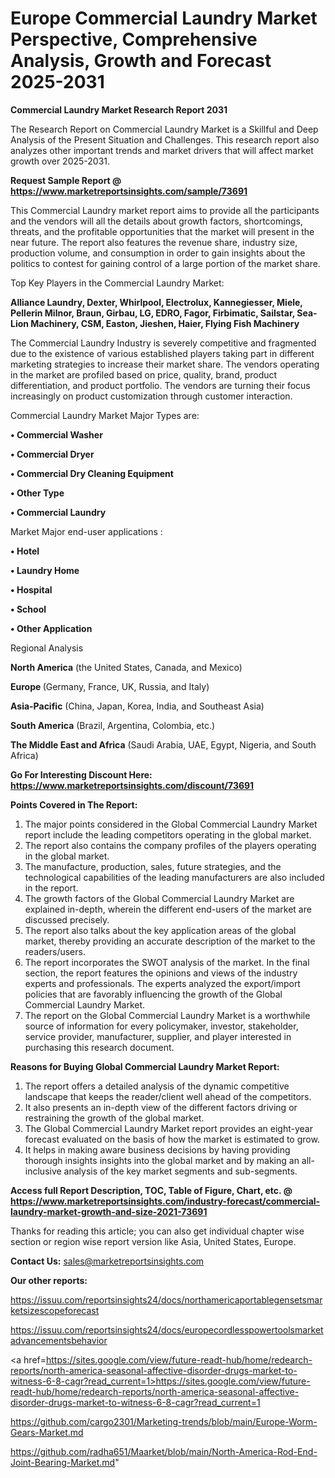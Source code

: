 # Europe Commercial Laundry Market Perspective, Comprehensive Analysis, Growth and Forecast 2025-2031

<strong>Commercial Laundry Market Research Report 2031</strong>

The Research Report on Commercial Laundry Market is a Skillful and Deep Analysis of the Present Situation and Challenges. This research report also analyzes other important trends and market drivers that will affect market growth over 2025-2031.

<strong>Request Sample Report @ <a href=https://www.marketreportsinsights.com/sample/73691>https://www.marketreportsinsights.com/sample/73691</a></strong>

This Commercial Laundry market report aims to provide all the participants and the vendors will all the details about growth factors, shortcomings, threats, and the profitable opportunities that the market will present in the near future. The report also features the revenue share, industry size, production volume, and consumption in order to gain insights about the politics to contest for gaining control of a large portion of the market share.

Top Key Players in the Commercial Laundry Market:

<strong>Alliance Laundry, Dexter, Whirlpool, Electrolux, Kannegiesser, Miele, Pellerin Milnor, Braun, Girbau, LG, EDRO, Fagor, Firbimatic, Sailstar, Sea-Lion Machinery, CSM, Easton, Jieshen, Haier, Flying Fish Machinery</strong>

The Commercial Laundry Industry is severely competitive and fragmented due to the existence of various established players taking part in different marketing strategies to increase their market share. The vendors operating in the market are profiled based on price, quality, brand, product differentiation, and product portfolio. The vendors are turning their focus increasingly on product customization through customer interaction.

Commercial Laundry Market Major Types are:

<strong>• Commercial Washer

• Commercial Dryer

• Commercial Dry Cleaning Equipment

• Other Type

• Commercial Laundry</strong>

Market Major end-user applications :

<strong>• Hotel

• Laundry Home

• Hospital

• School

• Other Application</strong>

Regional Analysis

</u><strong><b>North America</b></strong> (the United States, Canada, and Mexico)

<strong><b>Europe </b></strong>(Germany, France, UK, Russia, and Italy)

<strong><b>Asia-Pacific</b></strong> (China, Japan, Korea, India, and Southeast Asia)

<strong><b>South America</b></strong> (Brazil, Argentina, Colombia, etc.)

<strong><b>The Middle East and Africa</b></strong> (Saudi Arabia, UAE, Egypt, Nigeria, and South Africa)

<strong>Go For Interesting Discount Here: <a href=https://www.marketreportsinsights.com/discount/73691>https://www.marketreportsinsights.com/discount/73691</a></strong>

<strong>Points Covered in The Report:</strong>
<ol>
  <li>The major points considered in the Global Commercial Laundry Market report include the leading competitors operating in the global market.</li>
  <li>The report also contains the company profiles of the players operating in the global market.</li>
  <li>The manufacture, production, sales, future strategies, and the technological capabilities of the leading manufacturers are also included in the report.</li>
  <li>The growth factors of the Global Commercial Laundry Market are explained in-depth, wherein the different end-users of the market are discussed precisely.</li>
  <li>The report also talks about the key application areas of the global market, thereby providing an accurate description of the market to the readers/users.</li>
  <li>The report incorporates the SWOT analysis of the market. In the final section, the report features the opinions and views of the industry experts and professionals. The experts analyzed the export/import policies that are favorably influencing the growth of the Global Commercial Laundry Market.</li>
  <li>The report on the Global Commercial Laundry Market is a worthwhile source of information for every policymaker, investor, stakeholder, service provider, manufacturer, supplier, and player interested in purchasing this research document.</li>
</ol>
<strong>Reasons for Buying Global Commercial Laundry Market Report:</strong>

<ol>
  <li>The report offers a detailed analysis of the dynamic competitive landscape that keeps the reader/client well ahead of the competitors.</li>
  <li>It also presents an in-depth view of the different factors driving or restraining the growth of the global market.</li>
  <li>The Global Commercial Laundry Market report provides an eight-year forecast evaluated on the basis of how the market is estimated to grow.</li>
  <li>It helps in making aware business decisions by having providing thorough insights insights into the global market and by making an all-inclusive analysis of the key market segments and sub-segments.</li>
</ol>
<strong>Access full Report Description, TOC, Table of Figure, Chart, etc. @ <a href=https://www.marketreportsinsights.com/industry-forecast/commercial-laundry-market-growth-and-size-2021-73691>https://www.marketreportsinsights.com/industry-forecast/commercial-laundry-market-growth-and-size-2021-73691</a></strong>


Thanks for reading this article; you can also get individual chapter wise section or region wise report version like Asia, United States, Europe.

<strong>Contact Us:</strong>
sales@marketreportsinsights.com

<strong>Our other reports:</strong>

<a href=https://issuu.com/reportsinsights24/docs/northamericaportablegensetsmarketsizescopeforecast>https://issuu.com/reportsinsights24/docs/northamericaportablegensetsmarketsizescopeforecast</a>

<a href=https://issuu.com/reportsinsights24/docs/europecordlesspowertoolsmarketadvancementsbehavior>https://issuu.com/reportsinsights24/docs/europecordlesspowertoolsmarketadvancementsbehavior</a>

<a href=https://sites.google.com/view/future-readt-hub/home/redearch-reports/north-america-seasonal-affective-disorder-drugs-market-to-witness-6-8-cagr?read_current=1>https://sites.google.com/view/future-readt-hub/home/redearch-reports/north-america-seasonal-affective-disorder-drugs-market-to-witness-6-8-cagr?read_current=1</a>

<a href=https://github.com/cargo2301/Marketing-trends/blob/main/Europe-Worm-Gears-Market.md>https://github.com/cargo2301/Marketing-trends/blob/main/Europe-Worm-Gears-Market.md</a>

<a href=https://github.com/radha651/Maarket/blob/main/North-America-Rod-End-Joint-Bearing-Market.md>https://github.com/radha651/Maarket/blob/main/North-America-Rod-End-Joint-Bearing-Market.md</a>"
